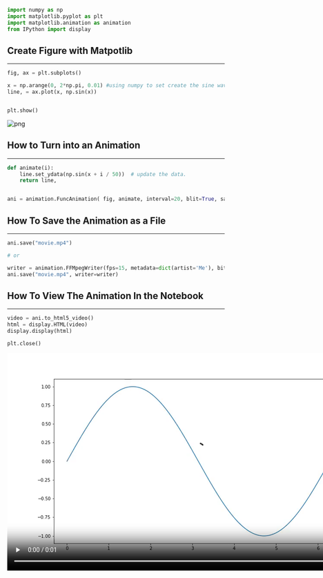 ```python
import numpy as np
import matplotlib.pyplot as plt
import matplotlib.animation as animation
from IPython import display 
```

## Create Figure with Matpotlib
---


```python
fig, ax = plt.subplots()

x = np.arange(0, 2*np.pi, 0.01) #using numpy to set create the sine wave 
line, = ax.plot(x, np.sin(x))


plt.show()

```




![png](demo%20day%204_files/demo%20day%204_2_0.png)



## How to Turn into an Animation
---


```python
def animate(i):
    line.set_ydata(np.sin(x + i / 50))  # update the data.
    return line,


ani = animation.FuncAnimation( fig, animate, interval=20, blit=True, save_count=50)
```

## How To Save the Animation as a File 
---


```python
ani.save("movie.mp4")

# or

writer = animation.FFMpegWriter(fps=15, metadata=dict(artist='Me'), bitrate=1800)
ani.save("movie.mp4", writer=writer)
```

## How To View The Animation In the Notebook 
---


```python
video = ani.to_html5_video()
html = display.HTML(video)
display.display(html)

plt.close()
```




<video width="864" height="504" controls autoplay loop>
  <source type="video/mp4" src="data:video/mp4;base64,AAAAHGZ0eXBNNFYgAAACAGlzb21pc28yYXZjMQAAAAhmcmVlAABF8W1kYXQAAAKuBgX//6rcRem9
5tlIt5Ys2CDZI+7veDI2NCAtIGNvcmUgMTUyIHIyODU0IGU5YTU5MDMgLSBILjI2NC9NUEVHLTQg
QVZDIGNvZGVjIC0gQ29weWxlZnQgMjAwMy0yMDE3IC0gaHR0cDovL3d3dy52aWRlb2xhbi5vcmcv
eDI2NC5odG1sIC0gb3B0aW9uczogY2FiYWM9MSByZWY9MyBkZWJsb2NrPTE6MDowIGFuYWx5c2U9
MHgzOjB4MTEzIG1lPWhleCBzdWJtZT03IHBzeT0xIHBzeV9yZD0xLjAwOjAuMDAgbWl4ZWRfcmVm
PTEgbWVfcmFuZ2U9MTYgY2hyb21hX21lPTEgdHJlbGxpcz0xIDh4OGRjdD0xIGNxbT0wIGRlYWR6
b25lPTIxLDExIGZhc3RfcHNraXA9MSBjaHJvbWFfcXBfb2Zmc2V0PS0yIHRocmVhZHM9NiBsb29r
YWhlYWRfdGhyZWFkcz0xIHNsaWNlZF90aHJlYWRzPTAgbnI9MCBkZWNpbWF0ZT0xIGludGVybGFj
ZWQ9MCBibHVyYXlfY29tcGF0PTAgY29uc3RyYWluZWRfaW50cmE9MCBiZnJhbWVzPTMgYl9weXJh
bWlkPTIgYl9hZGFwdD0xIGJfYmlhcz0wIGRpcmVjdD0xIHdlaWdodGI9MSBvcGVuX2dvcD0wIHdl
aWdodHA9MiBrZXlpbnQ9MjUwIGtleWludF9taW49MjUgc2NlbmVjdXQ9NDAgaW50cmFfcmVmcmVz
aD0wIHJjX2xvb2thaGVhZD00MCByYz1jcmYgbWJ0cmVlPTEgY3JmPTIzLjAgcWNvbXA9MC42MCBx
cG1pbj0wIHFwbWF4PTY5IHFwc3RlcD00IGlwX3JhdGlvPTEuNDAgYXE9MToxLjAwAIAAABYFZYiE
ADP//vbsvgU1/Z/QlxEsxdpKcD4qpICAdzTAAAADAAADAAADAAChIqB7aCCkyPQAAAMAAToANSN/
gdr8wDZ7RXsYyyvROvU6+ALgHqY3ugAqpl/JGnQW2rCoyzZWclD+Q70VXLRcBfMvZBMCzoMdnqM/
KRf/5uSX7JokWra2mEpHu/8tltaeSUc7wErX314sh3uSBKVDoABHcyVHsvBiU8q2h7kWUZPw59HQ
bI6sAMFuQ5DtJ7XOHoS0/omSG4UW6eP71g/24/Ne9JYMAqe+tBNEMCJvvq4ooT7PfWg4iIHy9n3P
I3utEo33P0K9hupr+C8eXpq3bUPBX537akr7FnujQqZ9fX8nEAvDPx2GdmL8FjmkxXvHIPj7vOS3
wXlcHjvBIIkOibH8m6Fu3ShU7dfK4FKwQlwwAFmfgcXLeoAzJcoO3c8h125rRR4G0tr7pt5gZ+xZ
azYc69hvJfJlMuIjCuo91rIXuucb3kf+GTQxROPEXakQy3cpeDDs8tXNv/6HqGY3tCvH1DfxyDT0
K3J1jjkoTNh1z3aWSHoAVyXdgE7+5JqFyALf4LnGyt5J9j2ucf8O62tj36tU53Nj8fAU/F7XZk26
YULtBM9+MwWGWClaEOd1b4PpbCy6hTC+T/dL50ZsRYwOeMHMXrSDvfIDnRIAN26aJ5OwrRaNoPw2
Rn040LOUO6jGtzoJjliRuJcYPe3vU3+Sz+JDnQXDq/XUg0zNxCbIud7IN7/RrhjS8Z3vW1LohuEX
RkmcJ86jz405WItK99RZxU/QgOWxu8iqWdXCcce8hlV0wOLUfR1IW39NN5kPw43TAhKmJfT+zU74
Rrh+aKFgY1f4nMor3kSZyp+4Y0N4eWhn8g8IuS02hYXmt0IGKNrIr8qDIJpJE89c3njbJzQAAYIx
DIkIVJzytKt6sVHnGeyvyE9nbCi9ZdCFpdpfB8ylA/OhqnO4/F8wxw8WXOeJPq6UQPtg/LUhiSeJ
HkxoKYDNpYzox0YhQjrsNrKeY7e2ieM1pGCIlEBKFc3V6E7nE7zAJOvMVGbP/5ql/o5VBW/EHo8C
yvVOpBG9vR/4HPJZQT95sXX1iInH0d6L0rlBsZnwyxxdpQDfOm/8TqF8aBF1YMZrIrlyBBzbY/Cc
9PpRTAOjgrR62D6WNY0tg3WZ+dDP22RCYbGsBqnPMiPXf1bPg5k4sYEpLG9KU6OEaZhvW1a2devH
SsFy/0erWikbCxcisXKN8rHqkI9C5NeYPvDtcobMSB+HYFyug4RqCQ6UZTJW5KcE2nGztffh+P9a
+w2T6mKTO38k6C1MzFxfS6VFy/d3c97uMMyJXSEwfdxmFqkzBuZWXEpzs0h73yLxL2gcrGRTyaJ+
DOI1ZR4oHOpbUaunt0LLGDkWsxWDEw+32IxNcUKK0Y/mXYoi/264ORZE367JAREooqzmayld8wbu
4uX80UQNWOkh7xO7n3O/yuLoFJx3WP5qjUFeCPWbgZ+hWA01UD8nv41eyu6lzsfjeeDOHlsZKonP
Ofijsc4fVoAU8xXVIVx0n0XFu/z2U8sJFlc+z0bDACmPhBgv4iU+MnTIs8B2C7rBWhWD5Hs3ObUq
CcmBwia66VFbLarBDbyPBAkk32taKkvNfIXXjlVt1lMTI9OzIUEc9Hl/yhuDl0bh081EoWsrzN5Q
AOPPNvMWRLcgyJ2WFuDAE2GkVK15gV6J3B6eUn8VcySTR+vmudd96i4IO6lcYvoJB3rAwBfdm9+a
9dVHhwSW1c07TzIB7IBuFkpejmP7vx7dRP/fEpKWU4+vh8L+TlBNFqQJcyvgOH69DnkqJOUar+rP
M4C/tUYpiyAnPR/okPwGPHV6D8p1G7v5fkY2ALZ5ipCDk97KQqKlBKeheC3K603ckMN/T1Ga/jg2
dk2isPGgU0uqniXzKdnc7QjNZFZy6Trgs85S4Xbe7jSWNo/S1GmdFcfF5oMjrFhEV6irNlD6rVpt
qpJt4bRJo3/iB+LIoHA+GWMhKAyTMEJxPfrGupAXPTpoC5gjS1ZuY6PB7s8dsylNnx96qzlivpf5
y3r1pYLTiGabkQ2VKRAVPSsxzF6xW9ymrTeqo/cxyWCCEFm0d8u423u2SGZgE7bjCw6HYAYLxt7Y
uujqWbiEEdkI+tFqghs6Rclc7/vi2RKGf22OorcZ2eFpZBBVtfG1oHw80ZeXX5Pvc2sS9HTpauD0
9pmxwlVFCkIvAzTDExWMf1TsIVEDvYDcBDyRFln/La886fznWbxS4tLUKK+Pl0hhlXMWnwRt+3Yh
+aqO3g7/vgyfUQiRXF3qOhUbImYAAAMAA2AE1LlB/b3fjeFvOH6KAX2QwZvFU2Z4N0r64C3jalva
fsC3At9CzJkg5lkh/61zBUlH4qCNX8MT5pLYyTs8TUEnUk27Rb5OD3Tk5Nk3SPp0RTQYWZbL0EXR
lo9bC26XwZVhZxj+du6E7iIdrTsvfOUEEqMMBD8efZ4IslGBhX2Q7Zle5V3AOkl9JwhYMAAALvkQ
AuUnR7TZ51IruPPaDfjZZkMgGNk5ylW4YfT4JWIoCLlqcuiOrcv5D7Rj55gmvP9OfDF1Llu9zyxV
63frxP/43kZhJRc7fz6uzdKU0dXVv/LdQ4q/dD0YngIraPwt0LcHDDBdzptMTOM7VlRIaxM+XLJP
gCEOeYwASIY8jj/rBzAg5Inw2bipHVaehQ0qI9YH/iZ5r3u6CY55/gEMpsrxHMvzuKHBnO6sH9PI
tm/ryhfCBjyeV93xZID7Py8o2zDivk6DVRO3mxqCZH0YP5h8ACtHGCbA5DWGVs15td+plSoh5p7A
QDZK4oY1PsALeZPyG3ftxMGg6fLnMdNMguHCr2yafK1KLiSm20dt3GfDvcqEgcbTrsxzFyZEq6Eq
/LnuAULJN2MdbSuOZA2D0yAn86zKoMniGNM5fLsx7B13pU4ewpHZ4FVjkFTcgnXfM49MxdhUxHNh
jT1HvU10ShR8QmQGvUl0Hr/BLfSYJpFpMre1L0skAAUwom/5k+tLPNkyGtceIMlvS8RtT5CpOuMd
mkSRu1ys9wy2rcBprojNaELlewfT1e7cm50AoKesF/ZOMOB9/zcbwhVTwx6qolObgwBTcq65jkiu
H9PUhKen4DKaGT91UM91TjYBzv0PpdDi7Pb7P0Nkk7hR2K2WhHBaWeTzAwH4pqE5U/DPRDpELRKc
uLyvMegDUEQLYaskx6tHELWUkGdoCHgkvvNx0yHx1ByAT1wWQBFnKEwPicD/E9Rx4UiDfQKTa9Km
3vOQs2MitGyvOsKPvRunbF8Xctg8zCKbwnTG0Fy4ZCF4xDlbnI/vjCledfZlj7JHiwJDvVomxpkq
b3j49N2yfU2StruPjPRKefk2Ynn6WD2ylDqbzxoGUuNFvCGWbTi9qawf61R1L3U3cYrrJGt15qJ3
Pi8QhnQdVzrW0guEcF0c9SbraA9W4YEsgDa+RFoXpcpE+OV6alBk8lj3UYIOMLTB+YlDyBRH649b
MeUE5o9XtvypC2BgulZ6uP+xFum4xf4A3EshWSvMnseumnkB/6p5NEijL2W0c0uz6JrFnVvDKoQ5
zY7CCjIlSgduML7bMwthQXCLvENna4aFr8a3BKM2obK3M4fQEz/APEfm5P946mA5+Buim2FiwUaq
l2RQJk0WT7E/f9IASRHdYd+pRG9tZ/9+qwVrfHPk6b8xYFPkaYvAzD8laLJXHYRhJMjvXHpwEDOF
YqZxAJmvn3Rn4jpUAcST95zK9AS4YUonQNl1WTI9xLnHxKmLDUSnL3Mjy1ZsOoRAOxzUs9ohpkg9
Zt+2wvbKdyIaiGE38EfOMkGW3zVN5RSdNlJNgmeUiLBV2uO7KDCveBClKXEVsGMzWiX5OVEPLfBo
bQSHMqfaAyNdPAGrYC4QZH/f0v5c4u4/LQC95HVeHQ9GoiSfrMK5EjThJkOffM35lDH5ocrpmsKF
Yfp88/ciXtoVHvVCSkZRbEN/AHB+kHx4C2Vmit/lPusDRnt3SCQrhYs4Dvv6GmTwKZNJl1r1eaml
i+JMMlzbpxJtKQB9lXlaxeGlRPIXzhAychbkksMTMgaL0StTWSRwQ1PZRKE3n60O8Ml95/uhEzdw
5ydTawEmXV0AD874Z1v+JVDAZiIFWEbSsj5lCjwu7DXt30SpeKkDto7tCDBc//PEjqU+cmbtabxI
8nkFCmhhUjyicf0SoRL9jXBwiv6TIorBLegBDNCBMT5Dq8xUOce6xjRUCCu8Bs3CLP4d7Wnu0SgD
LJgL0W7YlfqvW9WFFBOcsRyYgdMlfU4oaZ2AUiogWzAD9sPcZtrY439/bMgUBnzzhfD+gneQsdhZ
N5VN2tvIAPVL3nIgOOcOddXwYfnC/fdJY1/bWfgFUwCwBeCICG4TTSGUQkGN3HwAmCgWU76VF3qY
KDKvbEH2GYQr3magFmn7dAOeBSTnCtfIXo7q8bGxrewbldPegE7WlR4K+lsd7aODVU3zEfV69BHK
a29O/N+/9F4zRlDOBk//3T/NXBeRK+Z3RndpH8LAF5JMhVfsE72Jm/8i79EmJfFdqKpH2Fk+D/dS
XnKpv0icYsTtui1ECLPp086+FK4Ntxzd7IN2m+6ZRuEr/xuMfjXeOgMKdOjXVX9hFy69dSLoLg6t
GX1aRj7SYFcu53DqP2YfQ7O/+KWTqVyjC0jzuJajWl4dvoiQu9DWiU1zTuKTDB2FRrJWzYSrRBgG
Xz3PXW4L7GaFKYBOBAmQHIec9+3geETIQPY40zbz7M1EbRtJe0Y2ZIecm0TATUXlP7Fu6ljmlTOB
REueC4+T0cfW++Yz5UtHnxXY4aDpnw2zBAT+5fNc0SJfNjrsVeMqlexIWk1Th8eHUu0X3Ejp3SD3
9p9h2khQzuK/ZIDi0ox+SyQi6JkXlgxSAAxAs62Vw14vh3MPMfAxcdSqhxiGVdn6QwSCw6uUY6um
5wsotuIUjn32raFJiyGoF2IOUXGe/NdqUzGvxBzFdO3k27I63iuEYEJOX1ZNs4ImSaxKbZTE8n2f
Jp5sxrktCoZ0VgM1pfGneMYwBcYRy538T0DrYsNlGqcyaQ8XXwS/I9ANbSz07ruqDZgh69OPSJvy
eEyfctKP704TrkjlRymz9/d9fuIkiX/3Y3BCmrrP1rEyovNEy202Gf0UN1b/u+Pj5j26ME5XZWQD
08Ii+hwBQhW8AU1Or8tJUviSAu/382/CIA74N/KZeS0e9Ex/OWX7UyeEI6RnHbrkCnlS5MYHB+pd
OY0sXv94Gb+z3dJ4igpXhvVAr5hWotVZCewlGbRpAfSroGVi27pWO+gXc/8osWtjX5SC7ELIjjVm
K1pyhlDOsOI4a5IlZmWqhJnrc0mClih33qinxWUY6WLWfFa2H3jfB1Lav6cUKfB8KybObaOTtFjU
CfE9QLvMw4wFHLlQjfphjZvy84J9Yrkt/21u6HYv6rPYKwgZAT/1j5gNyOSLUE1iTS+uHx3RnvZQ
jtQKyoc1waS//WXhdVHW/PmbM/0DFdiE6U9UC+G1Uy9XVcZEaqm48NhDtrn8/XFdUSViZbmB/LrY
DBy/M00xtR/OHrvXLgTkBkunAU53vptLMjtDUyw/0S3Mc6+sY8qWOdIDlF/P5t4t7hWve88IoD4R
Cf/rRJfpqmlGkoph9m/fMyhsNZ3BYO6atW4X/bliqOAVxLCqovvhJjVkosLrnfkwjBfeU77MvCJC
rB/9rVBi5E3b+zlzxoB3yqHHBlX+V2d5FeadxJQjWpxrigHy3Y+u9H62NJyG7d0P82FzIo37Jllo
5It6HuEXhglEoG0fPn9BMQBmNYod/h+lORsINrlFIkeViazOJ3qIamkfINH1phUZDThl/Z3AJg56
3nC41MY1+alsz7I9oycfKAHE2U1hhup+ZLlAj9bKxVYyJNs5O1JKRQE6dT2bRJZ54eAyj+n0nrA0
blJMmz9ytNIse0BGL7jR1WaQnbJYX62mc5qP2x60t8lr4ZlfeQyXN9ZKOaY9UGyJeFgSxsK+2Cy7
LSSAAmjqCbZqL8/BcLTfnnZcy/lzpePUGW7yLpU6+w4eG5VKbZyELMM7r0dk5Ul+AT9q8XhxsswP
4eByIVtybDYyOiLVNeP1wcQvQ4E/eQ488C5igyoirBEUZwdqSpyMNcxaRZ+suXeDlAUGnU5UJ71w
+UFtt5K+3BTbIlK3kkUCDOH7EITBFRJxtVyifhLU+teYXb+xYBwui3tSG6Kw59IG3gOMdYS0Mk98
ObL6Rppn3cFYlXCG13lai3A0jtY0UCCShB66pkw1VUdn94/aV8TcPXpabpRBZs+o8yZZqWDN/Oc9
ZFwiVD/+eBdjKFmP51+Z6su0T7CKrHkNrdi0xFR00ZO8wp9SA6RQVBcxdgSW38EW5PViFS/p34h8
wwPElRLVH5BMGg113cW/DGpv50q3h1uGltFbBthRSUoMqF8OJ0IUTO9MzdjmITentnKVJoGaU4fN
hzlZLSU62y/feUkYFUqjZzPOWOmx7AlODc7sOLUFWQPzg+FrHu5BzxMypbnKzQp4Otg3k+3yU5P+
Gk9L84B7A56ZN7kobwCu9ANFkgo8sKpjKhnwrLptTNq7TKajzmXK7Htdsm8WhPZCSLbyaclRbP58
CZq/9iwQuxkNEb4Nqgz52ncdysdphvVgI6cQekxa1yG2rtBnHiSI1PwegAUnr9yTTj71InxQIS7N
XjQOq3G6C4zQR1AHH7LKomghaD0rd4SdNEBDJpVaLamOyTd3as9sBjSgAukgg6MV3RRUw5A8oTq1
KTE0WJAJEoQZXQ1WbUuyUg2oqJxMtwRN8FqBSSfwukEMekZPpygFId/QU3/eSMioS/SBIKrB/80e
uugaRNZPZsxVtWwFntI2Oy52/oq6FtgvSJ0O0prgl97hbke2br+SA+fhIZJICLZCmx0Gg4JSHUtm
sxhokc9cmXEIwWXcwOEZpQtas0zuCqXnu4rn1H4gVbKqpPSYbcw6XEGdD99uq7eGlD44nujpf0xm
q0zGU0qhylv8OMKrM9KmmMtDUezPLW5qtFTH1/v3ux13AjghRCxf/ImkpVtTNGDjLUX2TLYrnepx
6gCh9ylzu3ch/HWxarHjRoPwVh8bPFsRYGtSKpi+BrIhMZSzg6Q+R9UMb4d669/W+mY7a1ZqsRXJ
dFuKJNa7MjWcEjOXS4dFMhh+RJvEsx/YV3lf+0ONNFXOAwrURwhOb9tlAIpCFhhbXf33OyiYLyQT
CVs/+d3CqQ1Ana8E2+bs/G94NSt5oveAZdaMo0vhPJ21VlEeyJVYWj0mL4xSemQMLFdIO8cmFl43
QPBqf0jFD1CzrSoPsovUqLWxJvAEd84Hn5vjxBvd9WXil0QyoXO/hUP/z2ROgL2Ei5FFgVGgAp3s
psSTvLu+cHXxWSDWU48nxCq1iPf6Joev/VrOjgWH4+n0qCuU710zpiPOH7NgTnVvfIksrW8EiyNH
VgffXAMzGs/bMl+7VUEUpFNwS6LzNGrL+CFuusPGDevAAAADAC5BAAADAAADAAG1AAACLUGaJGxC
//6MsABMfoVdySbD4wBtR5oWd28da/AkLRs8B6xa8nD6gxhfxOChS/JMiyk/UYmNmAxzHxdsKR1m
3IxOBPZvb9FIlsUQfTbDENn8SKxtPWuSSHp5QOpB/sSuSp8os2eSdvWqYvtxOx8H90dTv2IlhG20
/Cy/wQAZJPCU/2jCgzvLd6s2O6Uc8qs5i4btNgjWwLo1x8KrCgJgInqo409N+3i9SJPuUxufzmIU
3rbz3OabJogdIcWKGCNo3EPzVXJruAuaZHLQo1gm51Yzwu09nNfAiTuKWoKLdrtwX40zJu+sngdw
wXap1mQPPt1ucQ0g+jPn17hHEP/K8D6PqFNUpWaHNgaoRWoci+/4+4ia0+Q37CVixFtmpL4HEBoj
QdBXkRb0E1MPfCjiLqUs0FfEa7S5CzHDIkOvMnAaAJYS6D91ZzxFnreXD7B5rxkdwz3weEo8UbAY
tRl4esR+u7NNqpKL6sHkPoj/qFTsf9dfD9BC+MhM8o7zdcKq5Iqjk6+KVWTHFnt0TQ1H+smvcWet
Fvi4sylY4SFr4F1Esd0TijNkA4ewrM84s478VuZLdpIgjoiwZVQINoTl7TIDeyAmCmaQuhKF1M5o
wpl8sZD6tb3Spk4w2rcNLnDjLlk8NIEouZoVj+n8uRvf/6R353f5bXATCsh/xmTONaonG/G0WuR4
p3bGIiUy0ReBDQsxmQrKEC4FOBSNHMmsiVbPyZziQDGT/RE+tqawAAAA3UGeQniEfwAYgqIG4hwV
ebKHT3aIoeMW/WnV7OFVahEyGc3evcJG1YvhpgfSOU6igFwOifg4WsREFrz3pr3dn1vlWQjeOTyu
GTHzjY+8uX3LmF2qFWRVTncaPfRvEbOUnnLIG/U5EBL+bgrVVOAUrUKxo1O4hvARgHNjUF+gZokI
nDuYaupcF1gbTnZFLChVobKbIs8Rn3EbJcGSBsgVfafvPravGiZFfCOwWPERRs7rDZWZ4f646UTY
EQ6y3D8Ebg+MUeR+ZqXQG548z3/mthe9AsqBZbjAH3p+AM+BAAAArgGeYXRH/wAmrEWu9bq/4EqT
TtPRFolbh12YeZ0eDxk8sTzOPG2tflx/tQhONLuuEtcbiE4hGw3m5iM9CToSVmvybdcUiCFNdbzT
1Kb3ut+l/sCSomll2baFY9lkhyfUOtl4TzmM72NyU0zRGOg/KfLRKJ3hWqUSU52GK62c3/S7sDsx
3LXt8aUbHOUO/RshcwlNEa7avhU9lBn0ghXtCGe/d5wwNwXu8CwYuIAhYAAAAKMBnmNqR/8ACj5g
ZCJoef9+/UDKbGFFXwaFft3I5zD97DwOzdx1XlRmkQwTwsNoEZef/5rC2vk1NdR3lWF/YI222kzA
j7jFqJJUn79TArZ0Sei0soNkavvCkpKLXFK0VNiyyQYDeEQeYNPKN3d04MJiFCQHK42dB4oh8R9D
iKlRMmaq7ZgU6LzEkN3FsBx9XqfvwlI9gzeoVlyp3DJsC869IC2hAAABnkGaZ0moQWiZTAhn//6e
EAAT32XAnrEleL9FCPtXBtvZLAvAQD0gAC0lCOrv3VW3bp6AmLAhyDMhIEPq3QxMaBS2PkzF/ttb
GXzKAze53VsazRLiqyNFK+UFpuWhGQx/No79LQ2duFNRz1aEqdXgQRwsrhtu+k42HtnXv3TNAdak
DcyOqS7ek6NGs8j29yqQKvoPBGu/IWndhLq+sCyh2G4dPBBzR/sNSlGIdiyzpKCxLq19Rc0YMXt5
wlOxBgmh6TvhH3S7gPBE9Wc2LUbs4bCQmpxa2CcrsLhHUZdOIQT6wCk8+DGwwGLSILhK+pNPWprO
U0ps4vmpXBDcqaJNWXZUYco8ufRQYl2GBQQYQpkY9Nw9tey+9fptFsTkqTyE3WhwwVuFi+bAv1yx
oZ9T+WVYZq3ybtjwh55dAweUZ3jf10OrJ+lX0vy4xBQHtg92oC4eMPMbqatDISi1uLwU80E+Iwfx
7TgWKLmFw/IJilqTmjG/rXo6OH/4Fcej7wPRATvWTjC6OBSKQ5fQS0BKcdsBlCqt7qKAqSEqA66s
jwAAAMFBnoVFESwj/wAGR9o3N4DTE688Sdj3cBiyrkleU5zBOgN1Sr29IiJRfhjOVicDZXEm1THF
24kudx7Yzp+KMK0OhIVSSoE/n2jb8a0iWIbkQCLXG7VMfGGwP9aVPoLYpqxUScW8PGNxUP6RR/h0
fYDJ8uDM2AnTgA60gKVrU3YFnFJGLkxUuQEEAcizJxSKTVbn8yCLsMFxaHiZUoAruamV7upIS/Z7
zXOgrjl2654rd7o+quHtc7R9v0ksw9igAC7hAAAApgGepmpH/wAKOlwWPo7CDOiAzmrnbDDFLnot
iEPQcuooHigKeWOivvrwmiYPtR4IM9bWhBmHSIQwo8fowtezF4L0f4G0f3zpFuOAOVLA0eKwREiu
1JD+vwy0QWjjgnS+GVrI1hasnVaV6paMzcHfo+Fe39YX1T81eHnFWBRRMYCGTskDWm3sjMXjxQCk
Phbw/0t4z/9rxDbBoRVVm0lTvRBCL6YACHkAAAGKQZqrSahBbJlMCGf//p4QABPa62Y3bzxb+AJF
MZ27AmNrf5r314LR4TnmWmwcgcfeDDNz5qPg1xAjxPA0IyRvzxzDfj5cma7uusO6tphhZqAQr5yJ
ORXUgspD45pFqGiu4JqbFymH10ccaf33M/QQBPLDuA5HjmEfRtQPV8dC2p2q2lRfsqzClL/HPEQX
tv+IgCUh6+lIi1E4Q9z57C04KbYQsPidpk5nGJ5XIWLJ9/fkll8BJsWGH1DWvQKBnhlyc8gn9Mb3
iQS0V1y43yz4i60clWFykDteCNPcnIPd3DXLjMSxfWkwu0d45o6Cl8lHfhRIjESc/i4WRVRXqMVO
7S4x2Zg9ouEFnnj79OkianOVJq7WBv91CYlTWogN/ax9q6TL3/q3MzUWN65qNQdLRJp0AASpcsje
rHCTruT7GnBpAXF84iuYQToatGE+j5/V3pd0LB/bQrEGtSgKuj+OsmC7sf89OhYx3X+nm/w/IpOC
erRlvcVPGiAtbSGcILQWIwN818/JJmdxHAAAAMRBnslFFSwj/wAGb9o3N3/bp+e8m4r/5zTv7WKm
leCyNIsARISAc+U+jrlwTzON1Bp53QqxDHGELRy4oyl2RoS5ElMevkbnZmmdS7+APagoUJEz/Yy2
/mOTdSQq7bQy+kR0pbd/V+cqMpCzdUoRHo1tNThEWbE4wz8zS3v4FS6HoYvOXOUTpquuNBbg7Gpw
m2Edqctg9EvZngpwr9RsI2fH4cb2+GngEqBpYBG98UAVs3zcZfhbYWZ2Hsk664FTiBZcAN6AAAAA
pQGe6HRH/wAKh5fAnnEBcDqt8MPo8haEbnd3RNJ1oYKTzDvxTIljpc4e4Z5lHXSzIUslObKc36cJ
po85OyWFJlz2/iO1CfYwhN3akmXmZd1qx6R+QvHDTH4eDOPHjFsdmWVI0wc9pZuaAVuw6q4X9kir
GPR7bY7yhf+K8EuBWQTZkaOE2PcVA/iA9ERNJWj12arMw+YyWLwYmotnQMPspx0v1YAb0QAAAJIB
nupqR/8ACoj/EsaUdRk86KhU7oOJeUg/SIwywYqriDXIPG1l7TyIfW5OY7az+RA77+0Mq8QA4Raq
H8rf2fLDiupNcknr3wxmK18U+slsEDTEk/HH/b+X2Tqw7uT3VW53jvaNiWWylQPqAIqmF9yatMDi
kSdlW2rNJfUYtRhY4+89SN7lycTNBbbhjTYc2FgBZQAAAXRBmu9JqEFsmUwIX//+jLAAFAqXDzVj
booP5VzSpOH0wRkJWu6d58hNywHlcC+avw940O7g0Cl2IJK8ZpFH9h60XmIRnPNg87BjzPE/SFS+
/CBOG3d5UtIM0bSKwJbu1WLpUVYeGImeKu+G4Tpvo/K2eZJwpFwA6Vr3EwS/ZgMVwqQD7Cun949G
qpRFppndJYWJI3AuMk7hg0+CrDLmNKO7wq5h+lioHxBvSaV8diFlcBxCHj4R59QXwBymmTSwvjq6
Q/7AkdxI6TGJd49kAwefHMyyAdUQ+PsPoGuDhIP6CO6mEGZeIDBW0tmUmtgBrZku5yGC00YAMSmy
AYQrN/Iehl7FM2dfz0RmMzyWli1FeK3Oh58JSL7iHJe+wd8bQ3rRqazq2rbAme3+6d3sx7FhQsze
s83q9S1y31w6z3IC2Q+goiYoN7vKJFWBmaFdDHa2X/TtCWFlhxYE1fpYQwcluPx2jvDfxEyq6u3K
5u71HAMJe+AAAADfQZ8NRRUsI/8ABpr4hos/puhUrON5+D0Qm8w0uv80wDzaaW0YHOPOaVE7Jdei
wYdTth7+VA4LOswIccIqH1ZY7m8tDUFR0Pymo3kOTkyWwc5tOw7bsZcwK9oQqf1Px5poWFXIejXF
nhMRQmV/RACQTpWqQrpwcBnsQ5UmkLZ0v54JWmWbqOHYB8JwoC6oRPKAyHcgwbdbJxFdHjE3I4l2
NjZO1pCCamFfJgAH88oqQrZDatDyy+bfCQWzCThAHOpNsrODf9AGM9J5GA8xFhRNiw5gG5jxE0Lb
0cRuLEAYEQAAAJ0Bnyx0R/8ACoCjXoIgyY7oViiIKGfPA2kzusiZekMmy0vQNMyBWX+Vh345DJpE
9d15eeuZcIPZIxqIuX7t0zGDSUhdU8FAJDKR5jF4ZD6wrzIIZW0159ckqx2daPPNG6fhwhA7iEtx
77w29Z3iWsDKYQjzWOKFXXgS4hlQFwvlGpDzaJYl3l2oxCNOrLZF9vdnr+mrkOhbnXgRABHxAAAA
oAGfLmpH/wAKhls+ijU7u0gqx9NMmrP0uEeROC+3ScWZ7eSPkuKXVTt/fQsTrUhvt2OXDZt8DPHt
cSZuBEcajCaEm+IU+LAtSFlUMzx3JBOMLeWTIonAVPB5+E0g4fw2sDt0UAJWUwFoIcFFZ4oPZ1Lx
k0MU9WgxKfmE15IyGasjlmkB87A9DgUkE2dUXBZ18J9VgdD3DGMJnoPMlZ4AP8EAAAFjQZszSahB
bJlMCF///oywABSamJRZSJMWQ4RlnczQ8Ot24OhRUAKB4CnI3/c1sLcp6scDRheZS5Q+TkTXxLdl
ug2qv/u/+atU8Qo1NgwePHhMKNk4xknc5oOxj5PopiRzW9Bpp57Me7x4S/fKxk1hNgr+vZJsCTaI
eQHlomDwsi0nTRtV1yCiTU/1e/txreqLHZ/u38wjBJAXNmVMDMWqjrFY+DhMv0lpu6J/0I7hrLCL
vKknuT5o/JwPHhr1wmjwD3AWjjgclsQnkWMkyA+j9ejtykNiD7RucYdngx+Z5r4Es1sYZs+BZ+n6
ase7otlnlvB1onqto7OfdUwafEVYbki8ugZh90J7o0AHAfsMmZ079onl4sYN3RpRpzrIlvNM8OuD
lKGmqFUnLsvVrvulFUvXi+AuR51/3PBGJMuVXchjj61P7UpnEH889h8C7GnRWHXW1T4NmVK+1AMv
YG9SvDIidAAAAMlBn1FFFSwj/wAGml8aLRXTCgKCGyNQjcYRxO+mRXBV4csVk0/np6Og5sNhGzcJ
Ya+8Z6czaoPP1QDozx4Nmt6aH4ZDK+p9EV3+hDqNuJdykd/dkrE2b5YXRqSdCCrZz2pvxU6nW6sq
8dNPjZBhNzEvtb1EFdt5SiEkC4xvn7+HArhAzWLVthYhCDqpREdoAl4D+EdJKOxQtHBSzIQXH5W2
4YTpSMSbNr8MKomIWh6BeCqNBeYvn5Xx58McegEmBKa++vQCZkAAG9AAAACVAZ9wdEf/AAo+p2Of
CcbkYPi8hHgJlQFUpMWILo8mIPGmaLiyJDgXu0/IdMnyUO/aLzzdsuc+QUnTzAv2XGytdOuGjYzT
E3tw34mraaXxBI/sebsDUDCuYlv8XTfjXEOD2ESFpk6mc0ALmxgiy43J3P8Owr0oXeOhT7hqE27o
AO517W7wo3aQR0HAtJl3Hc5yMTtgIeEAAACVAZ9yakf/AAqF0jq7ZYLUpCQWEa5yCsaV2GL92+ZA
2bKqCAJGHTO4/1DfanfvRdkiaGemAZ8kTQtGOthtPzm3FUfyPkg7gugLK55BgAoZDKs1Rl5WbtKn
8DGZmeygGgyMwMTJbNpDGpM7JqErqaDRGcpcQXeT8+5L71hlV9HCT3Uo/b1QmyjT0Ac2ssoBG1XB
K0sAMqAAAAFsQZt1SahBbJlMFEwv//6MsAAUnz1PxOdqP5zPFCLjmdHuzW+L7b+BdokT81YnMALC
CwISzxqRNp6GIK2bViELthN2zpeAksnMD9q2BNX3I84P6/DzHecgu+W9NXaQLnHmVQdJjGVxaBeP
1TZMA/B8rZLD2hB2PghYd8t+zvJqJ4NKEoRr5Vz1b9Vsc/WKz9R6nyTWrleIoRlEbAKWPzUFJ1UX
DkwAg12maDEHh2K5ziSdZmwPbujkyCX8OhytdFEInf9OgY0zfYXk4h9vNUd1RQhazmP3O5N//SGC
yZFA4CzSKJ/nkQ36TVP3fgUx6yh6f6PIanuZ2nsA5cWCmTQH2i/l8OUU1J5dpDcwcgBOqgZw4KCj
/FS8ZOAqfU3wBEG5oArDRWOZT/nMwaObi5F8Fnh6PnqrTOf8WJYssfHqFTXNjucqOa438Zxnlx/d
o4mp/l30M2gC6q4BqH9FFaYc4+e5L+0l270Sal1C3AAAAJcBn5RqR/8ACoEGZe+EwA2ZKJH0vhqr
H+DUc2d9GyadFVrOBMThOt4/tmpOOeJtzKfNHtXsJvlVkqB7wE134EPfk1aydutOWnKunwYMx8eA
EV32ikdiWKnr7LajYAqiiO/e0UhlnS+V750dO2GoOC9bDuy6bX2LlwToLCzof56PqTeaadW/SX+4
CaEgTenEwZIBvdxiABxxAAABjEGbmUnhClJlMCF//oywABSalw4px4qkQ/sBP6tQAiKaF+LDBJ3D
zXMA1wW1ILJvnfdamS9TAyC3GN5TCn2dmCtBA0uw9spKyfJe3OuHYvw545MEAUl2bYTvCQyUd60f
ShqZKk2W1FS31gvzxi0JdUbyZZG3eFk1PlZ6VtPQnSl1+Y3rK5gMCdWj/75o8VE2Q1DGiZ5eT+0d
HKshy5P0s+9EvtnuMbg0P9DfFSeK/OON/IAMwIVgsN0SKlK/qt0ptCEeWq9KSIkIW7/LXbNiT4YB
KO7PWoWm//aJhK9UWdQLNEO0Subouq+xIS7adbe2B/vFvG4rN0fKrGlH5XriWud19IekWJ9GxOvj
F5ecqZjDEDqCZdvLikOG+J54MflIO23n8oA8DnzDtOqKkOXu592CwtlMIJ/ThnQ/Q++9i3CjxFmS
lestv2+Z0+I8U9g7FLxksQLTDWdyo91xrAXFGJKiKlx3NSVCest2IU/f8Yqn7N86lBJ611Ha5d5m
vPzYOyYcwV96Ki+BkNwS4AAAANhBn7dFNEwj/wAGmh0ZLZhgDxYR4EyRBjRg8C6ZUP8w7kmAUvcP
jCCRM5QjyFbxFSS64KFxlngBUYM6YlWi2tbr/Z6J8hUpjk6FJADqGJ7oqm9hnbiruOVpHQrFuPPq
vUihnHyOW0lSf5E3mnhX+43cIYbfVWMCHBmFvD18OwzofQABhSSNurk+/Jjzxr9493b3t/uuZfLt
yBPjy0XR2BmZP64AhlLi5ltwGTMq84NZ6UvKtXiuyHUlvdZJ5oQMKr8WHoyC40Kw4mACzHu8X24o
SoYns7OAMyEAAACcAZ/WdEf/AArPliQccWr/mGChZtGSqHDXieRLyOgV+05lsqAsAGU3dRfn4PKF
jcX08K5BOnZQmkJkfkbpsHWNwK/1raal06LAS2cL2p9T6Zj8U5vaybqh8glR2jQUl7yaNgFKwkir
LU47o2AgLzmoRdL5SD4aV2SKJy1g0muTUpDzGvyALw+EsKSoAxYOkA5f3cbR5ZghiFmTwAxZAAAA
lQGf2GpH/wAKgQZl7m1L4kB3nQRemss0YKlHH/oBclKsdICeVgqVEVMbJfkMjlDdk0z/BnvPdoVk
Wj9VkEjpaEq0fkdFJ5XJ2gVxaaWvn07tQc479YG97QD1ALLPlCwG2G8uGjuaImb/WFzzk9VPh9ni
gF9q9NIrJE/2Fxq8uiG77KIq1IAy4gqyPYcsqc5xWIM2AO6AAAABwUGb20moQWiZTBTwz/6eEAAU
+tXXVEz//rT2xZoRSo3tjgvC4VhUBr1YiCLsPmR3vXgs7Aa4p1JxHjCPhK7ofJRKb+VAyBdRpgwl
1E3GMHjLE1JI1/C6bjr7oIFXT/qVM3VnHHNpAfFMDGuroDCypeodtXYfd1+OqTKTFQ+tjt7xpBRf
P4ldKuvhMww300ovMbofqcCoBenZQ4VJlpO6UuMCtXn34fXoNeuY7VB/nwIrjObQBW+keLckcjYD
qJmCPWhVWkGOfLC8lILHXo1uUF+DMpErgNEXsAYlp+NoWOiHXCGZsDentBp/6wIiQrVhZh7rqEod
geQkcGsttRHPX2FtF/PQJ9UQQYpPE/+ew1b0xc+iqoTFi6cDlJqoYyva7D0igfI8w4MSYjO3F36h
1e1Sdwf0V6jHzV3HOGBF2eHQLUqzxJEo8kiRAjTFDuepDIS0LUVWSMRFRJgrJgqLNt4Y/OIEE26h
JoGcoR9hZ9yhEqoicQex2KiX7EwmByOew9bKfjxt9NgN7KfEw1VuXuI4fx6ushUxk+Q57kPY7m/6
I5a76sRAeI5sUdQsyRmbGwFhh+R0lkQ1FrYtRX3+HQ6XAAAAoAGf+mpH/wAKyQZl74R/H7KPYPZZ
Nj64yJqdUTP0jGsaez2dz01eCZpIJjLmlAcvTh4mJ0yjUTX+OkUImXu3M28J+QxfvYYhEREpibWx
UWF83HCZGeHRnFD+edkFSpfz/9+XY2bUlq/nR0YtZS4u8JUR75rfopU+SawzPVUzaHIkIkcqbkgz
w/KArD1Xl4133dH+qAc0Jy9Y0xGy4t0ACFgAAAG1QZv/SeEKUmUwIZ/+nhAAFPrrYdy9F2nAnlMt
MBWXsndSufGAEWeoCrNOv1IWGKT4bI675rXFkgNaH5KbCvhekFTOAEQ2YMFayoDrKrcCCOOR5hTf
4BUxlSXpxmln8eqA/5uKOy9+CagZsDW9JwO2GwALkon6aqt+wh//esxNy2GvM/HOsC48d8jOjNXL
kR8G/jfMJ1MBlewlkzRyYRIB/O7bim07FB3R/cO+gbb0qgGvxpn5PHqfd0P4Qkf4zY31WoieL6PW
OY+tlKfIU4/XU/b5sBMGd90RFvjLMImBjN7+EzgNr7a2fgtvNYWTcyIRYs8wJNLcrr8qI7Pg4JeS
fcoZTENOIVep0qdODpEWkZCmz/XpyhzATNyzE8ecSkly4SxA/Rtvgl5ji7hA8tbPEf3FCoYWVxPJ
pGtVrnnc9tCcBebJxRZ6+vtSDOusdZ3c87gYkzyNB2ta3Po7DV/u7hUrnY1wKCIdka4EMCc79ZEm
VVMwUdeOo/3JSKt6p6fvCKNUguYFzpulGk9Sf8yN/5+1lOPbSl07p/MhblI7EsCyFULtvfj0krdv
6sqPb80sJ4ZrVYEAAADPQZ4dRTRMI/8ABsIdGS2kwKw7VrymYg+jq2+jpR/02IyaRwnG4shYKERq
kVhg6Nm2An9yoNiLvmmGq3Z0f6SJC7zqXiLfo4g/+0TmzHzIcg2DlXbisNYtcGYI1YyLEXBgI1ez
dxYKqYsTVonDaeUfV/GRNAS53OHKW10jpd7cEYoYiPF4GFA/UJ0f2VcYZNk72eRl20GL47q9O5yh
iSV0Ko1OnpaAoKkDi3LIUOKVEj7KymI+f75JOu8gnVIp51TAAAi5cHL/8EBBuGa2AHTBAAAAnAGe
PHRH/wAKzrCIIuz8dzl/zC+lWwQDN6drsb+dsYK8eME3+9maAD7bewh3EABuG3Wmj27PVt3B5Hfu
wWxC9oL3Tl2IyJfYKkquNt0a3284hJXZFQFVHfTjoOa2TuFkoNHXwKNnBWyr/wjYrV4fQy/wJiyH
SiU9BfLZ4HhzD0MSIEcVshhGmJeuBjAirH4eM7ruGmAVk3BnYkACygAAAJoBnj5qR/8ACskGe4cX
QeUZCoagUPRWRTee2fMFPs7JyuFnwsVcFXKODb6reuC2y2mOoS6u3wWrraiaCRsAmLQKclFEFAPO
keVX1ADVQ8sVcp1QAnIErMfYmTv2WyR0o3Iaf9IcofS92ybBxlhipTihevtVFo0DeAjt5sNK4y6I
SU6snFgqQA1pKzqVBIe708jzSOL24asEgA3oAAABU0GaI0moQWiZTAhf//6MsAAVupcOKceKnvQK
FVgB1Htx7sxyrqsxw/wlytszRoLN6mlWUhZo6WyllCG+dne3ADk3Il9T+cxNXMW4ixSST2oW71Dd
JmVnhVJoXBicAts6RSA3nxbcG2HgPvfW5arzMvNVe3T67pFVXt+iCi7ysw7vdbOqcSh5tnvrkwuv
kqELscbXcH8F7cwWo3nUHKvBfjhDYe4cZeQOrbLCW9ZUICVKN5871l3TDeJmLP/CGpqvUL+oyRa3
oY9rNcax2q0xkcNGArZKLys1mRRkp8yk6S+xyc/++a6l6b94JEKGixuoYeFP2LOuYe/dUaMa5hcp
r7vl9JERtZyuV9kQ1YtcEuN8aoWL0mCZYBonBD5mhD3SP8Uw8Q6zuC4PkTQ9DI2fiR5fRyN5uCZt
D5tq1DrXLivU07Nxusz0tR9iFG6kv5kbV/5wwQAAAN1BnkFFESwj/wAG6l8cVRXTCINwRk0tFy0I
EScnNRjCKgstgJZ4D+NY+nOz2TeXy/Q2jvxJsP3F5QDsCIUfgdp4PI9KH7th4jHGBlSvUpqCkYCO
rWPbIkMwTOWzJGDZrji8tYrxlM450OrPHlqTokTuG+ildlqbs3ow0NnGJo5H5E42/rVefEuGmOJt
0F862m5t2jfRme6aetSU/0ol0JZiH7985lMpfpzq3W09LOFYnreKVkAGZlpkMnTs04apfSyBAuhx
lGg6wDVzM8mAOI5Nkp4cLQHOSIM/yAAPSAAAAJcBnmB0R/8ACs6nY1dpDrvo2s6DP5zRs2RsMSaf
iy5hKDrWn9mWWnTErCucBqDPkZ1QrRim1bVk22BdMArITxsyPPnFuxMusOh69joTdMQDKF6DntOT
sNpobcUITWKhnPHMJu6jaHP+bHdzRW621XYsiVDm6fcT4c+8fEniK/bQlMeba4yZwj5YO1cfZgzJ
1NTd7P4VAAGpAAAAnAGeYmpH/wALEQZl74R/IiyUlJXHy63tcVA6LO1PYNFw3MDPWLRZhwoTHwf5
f9V3tmUtk+LyHxEJ6hz8Cwf25aidGvMZ1x27mAEVIMgRoueQ5uU0cXDBS58DIk/nmZT2JGLqgn0z
058bv+OmbX+SvPQrmjpmCxHumMY0OEUsiI4E6/LXaLCIGI3h2+tukW0+380txwN+I6KRjAAW0AAA
AVJBmmdJqEFsmUwIX//+jLAAFbqXDinHiqQR8/xrg7diASjBuH8HMlcQ3iA1zhKM/yweKG4HbWcy
EG/YCucc7pff5DyosVDjdl8hiw9ShLexHwOa7GjEDCG56lOAq7zokLuLX0sYAE1g9vshrebM8qgr
idX+9Rwh0kxyf5pbLgoKxL0uXWcUyhbgUIGrjhEYWZjOm3VMzO/bJu1mCFYgiFY5gZ/QQYNL+DFm
tZKB9b3enwnS5bdY40gXfM5o+9tCj5kq/gPmfVQYQHsAR3smMp1rcVc3xylUkjcwVcDIv9yb3BMQ
9XQLu4YmvqhNcon2UjWOt9vo8+tw2Rvuu7voF3ahC7+bRNHjVcjRfpAo6Xu1qsnDotMFRsQF9isF
Kh9Kz5S+kJms7FWP/dvQTpCzxofSVg33OpkeTdcCaRTl28HNd6FpggCZteSqX1rBLmzi5BRwgQAA
AORBnoVFFSwj/wAG6h0ZLZ7mrnBmlO2/EEI41sRhlxaDvzSPrBGWGO3rXt1Ym6fQYCeBqa/EQXEE
cAEWW0ZF/v2hR82Yw0NIkJpPVOzHT+D16q9qILqGomnH+mWscRfc9bhCG49xmZ7lYKpSNx4Yb04s
nkde0v87tcIoeCZU3NoXeNkf5yLybDE0LbNOwK0uoV4jJubSGLKUaBHfcV+/1uJpqSf9bFqwpivB
h63rl2TTwmkRiCLSDEcNij2gwLmGH6PuHNc7TqvHZWRWG01Wt4gnj47ZgpJKnF+j0SgBbAJFE92A
Bn0AAACYAZ6kdEf/AAtfliQccWORZxnUMLuqAaLO4Or8aCi3Pfn+/jEe58yFWiBfJECyuGUhZimW
kKXLaboUGqhZw2UKlpmVK26LCr66IVBcykZeC2s9kSJiPsMGUqJcyeNTy+wthzTjCG+erZRZ+U2u
M8Xi8xkl6qyRijS60EByXmSbQqEmAsQIiVYlE0+s7UEGvdqNUUaCiMAA7oEAAACaAZ6makf/AAtg
/w4A6HkfkAKWEriSSg98/+CeHCW+1J9L3JIMoxzPPmSKACAqQ4VOgiWIhIT6/oWL9gYckVpktT5A
Vjrtm6JijOli3+lMxf1XYOj/lGoXN2lzHbI8PrgyAx3su98NWFkfEAzPgVz9QnVST/kLjwGLuGmD
8NNTSuISwZUYgdM5FxyhGa4qrkht4v/veWlGLuADPwAAAV1BmqtJqEFsmUwIX//+jLAAFkqXDinH
ip70GC0Ub88aX3dxyCr/ujMx8UOWog0p+mxZdqRqSAD7wZQ4TlMNhuGl6IqMIBsa3Ws3tpeLoQdO
HtEWJ3C99MocgCURlO+x1jPxGDmXdb98Y4Js71keXyGbmnRY5rW6tNmCcrPLhUSktaQFE2jYaZwj
PA0rOg+m1zbzth2/K7YXh1dPSAc1cpaliw4d8iCJbk8qrDEDXgUHJ+fmkQV+AYvQkN/QHwvFjRjQ
Y6ZT8xLHqct0OO7tn9BB1AE5ofmoeBBvJx5T//RDcDRf/PeuV2WhHMs7ErDRwhM6zBdFYvt1sluT
w8XamJBsGO02GoaptgKQbmbpMWSLHC+FW8n0uripcrwGSjP96T3lnm36psxnxw+lq0ExIozT6tuV
9YBEliUPjjkp6e5AA1XHMOJqSzG7hIxbmMb2glZcwimJIyUEbkG6TWWAAAAAx0GeyUUVLCP/AAcW
2gcVP6Lu/bRoR5ejB2BJcuocoVFVeASA/ftwyYnkNJutQb7NQl5+QAS+REsFZP7nbDmWz3T1zQxc
xwqP0uH8S7/DIWcxb+FG3nEUd/6Xt1blTckG2cTHwlOJSUtEXzqF/arkCpprQPSC50Edqw1vVIoX
bRQ0vdqkqhBn3hr5+TItPgzEH0kN/HXPlFfCnivsTJCaPr3njLlRQnfUqu4R2+7zivS0gBZuuQ3R
vlUPsrZyE7+Cxs+PcUAAyoAAAACvAZ7odEf/AAsWp2NXaQ8tPbRzcs0EVe1kX0EDpOWvdDTT8c2C
6sl956lizuaMVArt2ykeCrS7af+etXqHFB5FOmA6YsRYrpCOr03CEBfhVOpDOYCACrATHhfGJT9W
lNNKmC7LkMbj4JTOMZmtl2uxNvuun/3uQuPGy3Ct+AI5h1WImp1q7Wrz8Cetjm8GXR8zV2dkIJ0b
F//HqjgvEd4RvA1axm8Gz7gwMPO5hAAm4QAAAJ0BnupqR/8AC1kGZe+Efx9KCPi7wRo1kVvHa0RZ
UC7fN07EM/NlKsj1Ir9ht8XlfbZb4xoMI7yxRLGxN4Cqpk7MpDQHlyGK1SuhagC9JhRHPkYScwS8
P/LLQgnZWGT52lgbNSDLaScsErZlyWdEkkr3pLMSotdpLT5GONv5lrZBvQYdlqDcglrbSU/PwJ3Z
21pOENqnupV4ZumGABSQAAABHkGa70moQWyZTAhP//3xAADSlHo+EKDhM90PJ4yDTm89m6l/kYFH
/ywCEWuNwMzA/cZxTzA/XiHiotJkslWT39CPwocta+BlhB8+AgHQBL20ZMH0B+3/5z96LPf8Zn6b
4NV3/EhBPLfDrakvTe0bB7mbygQkonXhttbR9h3bqge39m1yMk34n2KeoUpt3XZnPFaOC/9QXv+m
iNIyFzeTH03rWYrEPZaUYvaQwtDqZBvicj6ffzXu3ddRvDaM8adUQq6ZomnRVXWLIq9qqBZQQgpD
I2VQers6KhYSmUMjBG5nOfRNix4MNXrkSC6nQxiMOFmRF+Qtqy9yWiFspku9XMqHlQGw3bFbUTqV
CsdkWm+oMfHW5MViJQsW3bNzWO0AAADOQZ8NRRUsI/8ABxW94LtJgg/mj0Ksfjp+mbok5Awyxcjx
ohi58mPi9l4KW/XNHe2GwrGhR81+rXvnagBXoA4XZrcKsnyOU7REancQc4uuz8uth15/K3rUagtG
mw/ahmfyXZmnq18WTEqL5THuzDHHyGYkPFanYH8b0jc6VyQjWamwVLS+EsOMGJBPBUJndUSVTHK2
0gqN+mxTnXlGfkM9elJi+ZzWNIty9QTdLMMHPOTN58uYwULiof890L+HZnJJEHWDYRzXzOVjlUIA
GPEAAACjAZ8sdEf/AAtep2NXaQ68ZyjcrT51sdVCXEpSxHazo3PLaRhWUxKuYZzLI6kC6qLR8oqi
sVh+Zu9twpggx9sBcqPYtEiP/7Npwol5xX5b5m42Au3TyOgqEzsZZUL9OjZwFdcIdfCAVjUf+1Ll
37KuOKzOW3TLsruFQvURXTVPc++vY8x9BRzAzKEJjKwP3jouE2er4BMbV/WRfBhBvabDsgANmQAA
AJ4Bny5qR/8AC13M0VSjaIb00pW0xxRHfId4eYLz5vIsKN/k6ulPpGnBy2uXcCQwFPW0zi/uNGHT
5x4EJFpyhluin/FaVigwuglVm/7wulAWxDHfqcnmVelTfmp8eXW6kcV/STQ1lwy3dsSYBDTtBWhU
Ot99CBUSDWCEYrJTxWY60nxM3mTltZvET0mXqOruwSsQk152BwwdZSuAMAD2gQAAAOBBmzFJqEFs
mUwUTH/8hAAFGSBEJ8r/gOewZQW+nc3wmbD2nUWYBvcNcnKwqkt321DBel+r5tC0LpDnbD//aGGT
RwUKKinJAfxco5AdduUmMaPnFL5KC4TM1Bck6vTgvZFG7j53a0AL9XaWbg5zBxR4GQ6QaGq0IqrM
pLHnLUqBQDF4vE26Im7x5bOXmrQtNLLvHeUTuxKkgAJmfHr+XZrGlcX1SIGKb/azdFuEkmUtMR86
PeRtAG3ljp0jAipoPRQhd8TUw+jDHy/ftDjt3jW1vsxivXGAooDq9p3oHdnKgAAAAKQBn1BqR/8A
C1kGZe5tS85g7oOLJwNoT/EGIyI71eFT5NAzxYycXBjftxHYSOn93ijsRefoKI3Rueqqv0oyLwop
Jtwh1hq1pIk+LNW1fNvR4Adv++iLTEzn5SSNMjq2F6j5g3fgfxnSiY2EbsdNMWqmrw6EdCITyu+m
8rcATAYW6DbJe+MGi928H8SQobROQqH5gUxVdepzuP3WN0DZfl3CPAAUkAAABX9tb292AAAAbG12
aGQAAAAAAAAAAAAAAAAAAAPoAAAD6AABAAABAAAAAAAAAAAAAAAAAQAAAAAAAAAAAAAAAAAAAAEA
AAAAAAAAAAAAAAAAAEAAAAAAAAAAAAAAAAAAAAAAAAAAAAAAAAAAAAAAAAACAAAEqXRyYWsAAABc
dGtoZAAAAAMAAAAAAAAAAAAAAAEAAAAAAAAD6AAAAAAAAAAAAAAAAAAAAAAAAQAAAAAAAAAAAAAA
AAAAAAEAAAAAAAAAAAAAAAAAAEAAAAADYAAAAfgAAAAAACRlZHRzAAAAHGVsc3QAAAAAAAAAAQAA
A+gAAAIAAAEAAAAABCFtZGlhAAAAIG1kaGQAAAAAAAAAAAAAAAAAADIAAAAyAFXEAAAAAAAtaGRs
cgAAAAAAAAAAdmlkZQAAAAAAAAAAAAAAAFZpZGVvSGFuZGxlcgAAAAPMbWluZgAAABR2bWhkAAAA
AQAAAAAAAAAAAAAAJGRpbmYAAAAcZHJlZgAAAAAAAAABAAAADHVybCAAAAABAAADjHN0YmwAAAC0
c3RzZAAAAAAAAAABAAAApGF2YzEAAAAAAAAAAQAAAAAAAAAAAAAAAAAAAAADYAH4AEgAAABIAAAA
AAAAAAEAAAAAAAAAAAAAAAAAAAAAAAAAAAAAAAAAAAAAAAAAAAAY//8AAAAyYXZjQwFkAB//4QAZ
Z2QAH6zZQNgQflhAAAADAEAAABkDxgxlgAEABmjr48siwAAAABx1dWlka2hA8l8kT8W6OaUbzwMj
8wAAAAAAAAAYc3R0cwAAAAAAAAABAAAAMgAAAQAAAAAUc3RzcwAAAAAAAAABAAAAAQAAAZhjdHRz
AAAAAAAAADEAAAABAAACAAAAAAEAAAUAAAAAAQAAAgAAAAABAAAAAAAAAAEAAAEAAAAAAQAABAAA
AAACAAABAAAAAAEAAAUAAAAAAQAAAgAAAAABAAAAAAAAAAEAAAEAAAAAAQAABQAAAAABAAACAAAA
AAEAAAAAAAAAAQAAAQAAAAABAAAFAAAAAAEAAAIAAAAAAQAAAAAAAAABAAABAAAAAAEAAAMAAAAA
AQAAAQAAAAABAAAFAAAAAAEAAAIAAAAAAQAAAAAAAAABAAABAAAAAAEAAAMAAAAAAQAAAQAAAAAB
AAAFAAAAAAEAAAIAAAAAAQAAAAAAAAABAAABAAAAAAEAAAUAAAAAAQAAAgAAAAABAAAAAAAAAAEA
AAEAAAAAAQAABQAAAAABAAACAAAAAAEAAAAAAAAAAQAAAQAAAAABAAAFAAAAAAEAAAIAAAAAAQAA
AAAAAAABAAABAAAAAAEAAAUAAAAAAQAAAgAAAAABAAAAAAAAAAEAAAEAAAAAAQAAAwAAAAABAAAB
AAAAABxzdHNjAAAAAAAAAAEAAAABAAAAMgAAAAEAAADcc3RzegAAAAAAAAAAAAAAMgAAGLsAAAIx
AAAA4QAAALIAAACnAAABogAAAMUAAACqAAABjgAAAMgAAACpAAAAlgAAAXgAAADjAAAAoQAAAKQA
AAFnAAAAzQAAAJkAAACZAAABcAAAAJsAAAGQAAAA3AAAAKAAAACZAAABxQAAAKQAAAG5AAAA0wAA
AKAAAACeAAABVwAAAOEAAACbAAAAoAAAAVYAAADoAAAAnAAAAJ4AAAFhAAAAywAAALMAAAChAAAB
IgAAANIAAACnAAAAogAAAOQAAACoAAAAFHN0Y28AAAAAAAAAAQAAACwAAABidWR0YQAAAFptZXRh
AAAAAAAAACFoZGxyAAAAAAAAAABtZGlyYXBwbAAAAAAAAAAAAAAAAC1pbHN0AAAAJal0b28AAAAd
ZGF0YQAAAAEAAAAATGF2ZjU3LjgzLjEwMA==
">
  Your browser does not support the video tag.
</video>


